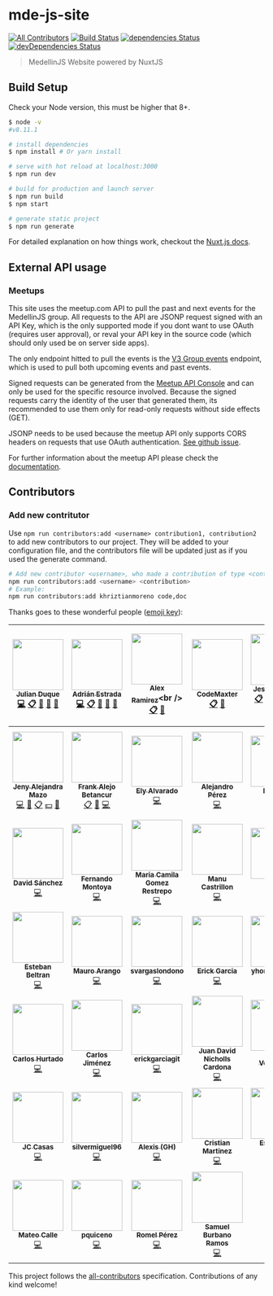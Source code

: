 # mde-js-site
[![All Contributors](https://img.shields.io/badge/all_contributors-46-orange.svg?style=flat-square)](#contributors)
[![Build Status](https://travis-ci.org/coljs/medellinjs.svg?branch=master)](https://travis-ci.org/coljs/medellinjs)
[![dependencies Status](https://david-dm.org/coljs/medellinjs/status.svg)](https://david-dm.org/coljs/medellinjs)
[![devDependencies Status](https://david-dm.org/coljs/medellinjs/dev-status.svg)](https://david-dm.org/coljs/medellinjs?type=dev)


> MedellinJS Website powered by NuxtJS

## Build Setup

Check your Node version, this must be higher that 8+.

``` bash
$ node -v
#v8.11.1

# install dependencies
$ npm install # Or yarn install

# serve with hot reload at localhost:3000
$ npm run dev

# build for production and launch server
$ npm run build
$ npm start

# generate static project
$ npm run generate
```

For detailed explanation on how things work, checkout the [Nuxt.js docs](https://github.com/nuxt/nuxt.js).


## External API usage

### Meetups

This site uses the meetup.com API to pull the past and next events for the MedellinJS group. All requests to the API are JSONP request signed with an API Key, which is the only supported mode if you dont want to use OAuth (requires user approval), or reval your API key in the source code (which should only used be on server side apps).

The only endpoint hitted to pull the events is the [V3 Group events](https://www.meetup.com/meetup_api/docs/:urlname/events/#list) endpoint, which is used to pull both upcoming events and past events.

Signed requests can be generated from the [Meetup API Console](https://www.meetup.com/meetup_api/console/) and can only be used for the specific resource involved. Because the signed requests carry the identity of the user that generated them, its recommended to use them only for read-only requests without side effects (GET).

JSONP needs to be used because the meetup API only supports CORS headers on requests that use OAuth authentication. [See github issue](https://github.com/meetup/api/issues/130).

For further information about the meetup API please check the [documentation](https://www.meetup.com/meetup_api/).

## Contributors

### Add new contritutor

Use `npm run contributors:add <username> contribution1, contribution2` to add new contributors to our project. They will be added to your configuration file, and the contributors file will be updated just as if you used the generate command.

```bash
# Add new contributor <username>, who made a contribution of type <contribution>
npm run contributors:add <username> <contribution>
# Example:
npm run contributors:add khriztianmoreno code,doc
```

Thanks goes to these wonderful people ([emoji key](https://github.com/kentcdodds/all-contributors#emoji-key)):

<!-- ALL-CONTRIBUTORS-LIST:START - Do not remove or modify this section -->
<!-- prettier-ignore -->
| [<img src="https://avatars3.githubusercontent.com/u/733877?v=4" width="100px;"/><br /><sub><b>Julian Duque</b></sub>](http://about.me/julianduque)<br />[💻](https://github.com/coljs/medellinjs/commits?author=julianduque "Code") [📋](#eventOrganizing-julianduque "Event Organizing") [📢](#talk-julianduque "Talks") [👀](#review-julianduque "Reviewed Pull Requests") [📝](#blog-julianduque "Blogposts") | [<img src="https://avatars1.githubusercontent.com/u/1189785?v=4" width="100px;"/><br /><sub><b>Adrián Estrada</b></sub>](https://github.com/edsadr)<br />[💻](https://github.com/coljs/medellinjs/commits?author=edsadr "Code") [📋](#eventOrganizing-edsadr "Event Organizing") [📢](#talk-edsadr "Talks") [👀](#review-edsadr "Reviewed Pull Requests") [📝](#blog-edsadr "Blogposts") | [<img src="https://avatars3.githubusercontent.com/u/1482473?v=4" width="100px;"/><br /><sub><b>Alex Ramirez</b></sub>](http://twitter.com/RamirezAlex_)<br />[📋](#eventOrganizing-RamirezAlex "Event Organizing") [📢](#talk-RamirezAlex "Talks") | [<img src="https://avatars2.githubusercontent.com/u/3019827?v=4" width="100px;"/><br /><sub><b>CodeMaxter</b></sub>](https://github.com/CodeMaxter)<br />[📋](#eventOrganizing-CodeMaxter "Event Organizing") [📢](#talk-CodeMaxter "Talks") | [<img src="https://avatars0.githubusercontent.com/u/1205255?v=4" width="100px;"/><br /><sub><b>Jesse cogollo</b></sub>](http://jessecogollo.me/)<br />[📋](#eventOrganizing-jessecogollo "Event Organizing") [💻](https://github.com/coljs/medellinjs/commits?author=jessecogollo "Code") [📖](https://github.com/coljs/medellinjs/commits?author=jessecogollo "Documentation") [💵](#financial-jessecogollo "Financial") [👀](#review-jessecogollo "Reviewed Pull Requests") [📢](#talk-jessecogollo "Talks") | [<img src="https://avatars1.githubusercontent.com/u/1481964?v=4" width="100px;"/><br /><sub><b>Khriztian Moreno</b></sub>](http://khriztianmoreno.com/)<br />[💻](https://github.com/coljs/medellinjs/commits?author=khriztianmoreno "Code") [📖](https://github.com/coljs/medellinjs/commits?author=khriztianmoreno "Documentation") [👀](#review-khriztianmoreno "Reviewed Pull Requests") [📢](#talk-khriztianmoreno "Talks") [🐛](https://github.com/coljs/medellinjs/issues?q=author%3Akhriztianmoreno "Bug reports") [🎨](#design-khriztianmoreno "Design") | [<img src="https://avatars2.githubusercontent.com/u/14205513?v=4" width="100px;"/><br /><sub><b>Maria Fernanda Serna Arboleda</b></sub>](http://mafesernaarboleda.co/)<br />[📋](#eventOrganizing-mafesernaarboleda "Event Organizing") [📢](#talk-mafesernaarboleda "Talks") [🔍](#fundingFinding-mafesernaarboleda "Funding Finding") |
| :---: | :---: | :---: | :---: | :---: | :---: | :---: |
| [<img src="https://avatars1.githubusercontent.com/u/2567952?v=4" width="100px;"/><br /><sub><b>Jeny Alejandra Mazo</b></sub>](https://github.com/JenyMzo)<br />[💻](https://github.com/coljs/medellinjs/commits?author=JenyMzo "Code") [🎨](#design-JenyMzo "Design") [📋](#eventOrganizing-JenyMzo "Event Organizing") [💵](#financial-JenyMzo "Financial") [📢](#talk-JenyMzo "Talks") | [<img src="https://avatars3.githubusercontent.com/u/9942486?v=4" width="100px;"/><br /><sub><b>Frank Alejo Betancur</b></sub>](https://github.com/Krank2me)<br />[📋](#eventOrganizing-Krank2me "Event Organizing") [📢](#talk-Krank2me "Talks") [💻](https://github.com/coljs/medellinjs/commits?author=Krank2me "Code") | [<img src="https://avatars1.githubusercontent.com/u/545352?v=4" width="100px;"/><br /><sub><b>Ely Alvarado</b></sub>](https://github.com/elyalvarado)<br />[💻](https://github.com/coljs/medellinjs/commits?author=elyalvarado "Code") | [<img src="https://avatars2.githubusercontent.com/u/6346032?v=4" width="100px;"/><br /><sub><b>Alejandro Pérez</b></sub>](https://www.galej.net)<br />[💻](https://github.com/coljs/medellinjs/commits?author=alejandr0pg "Code") | [<img src="https://avatars0.githubusercontent.com/u/9753149?v=4" width="100px;"/><br /><sub><b>Iva Villa</b></sub>](https://github.com/IvanVilla1585)<br />[💻](https://github.com/coljs/medellinjs/commits?author=IvanVilla1585 "Code") | [<img src="https://avatars0.githubusercontent.com/u/6179522?v=4" width="100px;"/><br /><sub><b>Juan Pablo Romero Mendoza</b></sub>](https://twitter.com/JuanpRM)<br />[💻](https://github.com/coljs/medellinjs/commits?author=Addin "Code") | [<img src="https://avatars0.githubusercontent.com/u/15912958?v=4" width="100px;"/><br /><sub><b>Juan David Maldonado Gómez</b></sub>](https://github.com/jdmaldonado)<br />[💻](https://github.com/coljs/medellinjs/commits?author=jdmaldonado "Code") |
| [<img src="https://avatars2.githubusercontent.com/u/2999604?v=4" width="100px;"/><br /><sub><b>David Sánchez</b></sub>](https://d4vsanchez.dev)<br />[💻](https://github.com/coljs/medellinjs/commits?author=d4vsanchez "Code") | [<img src="https://avatars0.githubusercontent.com/u/1002461?v=4" width="100px;"/><br /><sub><b>Fernando Montoya</b></sub>](https://montogeek.com)<br />[💻](https://github.com/coljs/medellinjs/commits?author=montogeek "Code") | [<img src="https://avatars2.githubusercontent.com/u/16061815?v=4" width="100px;"/><br /><sub><b>Maria Camila Gomez Restrepo</b></sub>](http://www.camigomez.me/)<br />[💻](https://github.com/coljs/medellinjs/commits?author=camigomezdev "Code") | [<img src="https://avatars2.githubusercontent.com/u/10585946?v=4" width="100px;"/><br /><sub><b>Manu Castrillon</b></sub>](https://github.com/ManuCastrillonM)<br />[💻](https://github.com/coljs/medellinjs/commits?author=ManuCastrillonM "Code") | [<img src="https://avatars1.githubusercontent.com/u/421398?v=4" width="100px;"/><br /><sub><b>Daniel</b></sub>](http://crowdswap.com)<br />[💻](https://github.com/coljs/medellinjs/commits?author=ErunamoJAZZ "Code") | [<img src="https://avatars0.githubusercontent.com/u/25666614?v=4" width="100px;"/><br /><sub><b>Cristian Mosquera</b></sub>](http://www.cristianmosquera.com)<br />[💻](https://github.com/coljs/medellinjs/commits?author=CMOW5 "Code") | [<img src="https://avatars3.githubusercontent.com/u/11249129?v=4" width="100px;"/><br /><sub><b>Catalina Meneses</b></sub>](https://github.com/kathcode)<br />[💻](https://github.com/coljs/medellinjs/commits?author=kathcode "Code") |
| [<img src="https://avatars3.githubusercontent.com/u/227916?v=4" width="100px;"/><br /><sub><b>Esteban Beltran</b></sub>](https://github.com/academo)<br />[💻](https://github.com/coljs/medellinjs/commits?author=academo "Code") | [<img src="https://avatars0.githubusercontent.com/u/17830182?v=4" width="100px;"/><br /><sub><b>Mauro Arango</b></sub>](http://www.vendevirtual.com)<br />[💻](https://github.com/coljs/medellinjs/commits?author=mauroarango "Code") | [<img src="https://avatars0.githubusercontent.com/u/14265560?v=4" width="100px;"/><br /><sub><b>svargaslondono</b></sub>](https://github.com/svargaslondono)<br />[💻](https://github.com/coljs/medellinjs/commits?author=svargaslondono "Code") | [<img src="https://avatars2.githubusercontent.com/u/7244087?v=4" width="100px;"/><br /><sub><b>Erick Garcia</b></sub>](https://github.com/erick2014)<br />[💻](https://github.com/coljs/medellinjs/commits?author=erick2014 "Code") | [<img src="https://avatars2.githubusercontent.com/u/14320037?v=4" width="100px;"/><br /><sub><b>yhorman perez</b></sub>](https://github.com/yhormanp)<br />[💻](https://github.com/coljs/medellinjs/commits?author=yhormanp "Code") | [<img src="https://avatars0.githubusercontent.com/u/315504?v=4" width="100px;"/><br /><sub><b>Andrés Bedoya</b></sub>](https://gecken.co/)<br />[💻](https://github.com/coljs/medellinjs/commits?author=Angelfire "Code") | [<img src="https://avatars2.githubusercontent.com/u/23508830?v=4" width="100px;"/><br /><sub><b>Camilo Ocampo</b></sub>](http://linkedin.com/in/camiloog/)<br />[💻](https://github.com/coljs/medellinjs/commits?author=camiloog "Code") |
| [<img src="https://avatars0.githubusercontent.com/u/16230284?v=4" width="100px;"/><br /><sub><b>Carlos Hurtado</b></sub>](https://github.com/Greshot)<br />[💻](https://github.com/coljs/medellinjs/commits?author=Greshot "Code") | [<img src="https://avatars0.githubusercontent.com/u/12085981?v=4" width="100px;"/><br /><sub><b>Carlos Jiménez</b></sub>](https://github.com/cojimene)<br />[💻](https://github.com/coljs/medellinjs/commits?author=cojimene "Code") | [<img src="https://avatars2.githubusercontent.com/u/36075313?v=4" width="100px;"/><br /><sub><b>erickgarciagit</b></sub>](https://github.com/michel1024)<br />[💻](https://github.com/coljs/medellinjs/commits?author=michel1024 "Code") | [<img src="https://avatars3.githubusercontent.com/u/2154886?v=4" width="100px;"/><br /><sub><b>Juan David Nicholls Cardona</b></sub>](http://nicholls.co/)<br />[💻](https://github.com/coljs/medellinjs/commits?author=jdnichollsc "Code") | [<img src="https://avatars1.githubusercontent.com/u/1382824?v=4" width="100px;"/><br /><sub><b>Pablo Velásquez</b></sub>](https://github.com/pablovem)<br />[💻](https://github.com/coljs/medellinjs/commits?author=pablovem "Code") | [<img src="https://avatars3.githubusercontent.com/u/5376762?v=4" width="100px;"/><br /><sub><b>Santiago Blanco</b></sub>](https://github.com/santiblanko)<br />[💻](https://github.com/coljs/medellinjs/commits?author=santiblanko "Code") | [<img src="https://avatars2.githubusercontent.com/u/21073419?v=4" width="100px;"/><br /><sub><b>Alejandro Garcia Serna</b></sub>](https://github.com/alejogs4)<br />[💻](https://github.com/coljs/medellinjs/commits?author=alejogs4 "Code") |
| [<img src="https://avatars3.githubusercontent.com/u/5000478?v=4" width="100px;"/><br /><sub><b>JC Casas</b></sub>](https://github.com/jaceee)<br />[💻](https://github.com/coljs/medellinjs/commits?author=jaceee "Code") | [<img src="https://avatars3.githubusercontent.com/u/41841776?v=4" width="100px;"/><br /><sub><b>silvermiguel96</b></sub>](https://github.com/silvermiguel96)<br />[💻](https://github.com/coljs/medellinjs/commits?author=silvermiguel96 "Code") | [<img src="https://avatars3.githubusercontent.com/u/7406773?v=4" width="100px;"/><br /><sub><b>Alexis (GH)</b></sub>](https://github.com/alexeimun)<br />[💻](https://github.com/coljs/medellinjs/commits?author=alexeimun "Code") | [<img src="https://avatars0.githubusercontent.com/u/2459170?v=4" width="100px;"/><br /><sub><b>Cristian Martinez</b></sub>](https://cristianmartinez.co)<br />[💻](https://github.com/coljs/medellinjs/commits?author=cristianmartinez "Code") | [<img src="https://avatars3.githubusercontent.com/u/23043466?v=4" width="100px;"/><br /><sub><b>Estefanny Seguro</b></sub>](https://github.com/eseguro)<br />[💻](https://github.com/coljs/medellinjs/commits?author=eseguro "Code") | [<img src="https://avatars2.githubusercontent.com/u/16828751?v=4" width="100px;"/><br /><sub><b>gabynr</b></sub>](https://github.com/gabynr)<br />[💻](https://github.com/coljs/medellinjs/commits?author=gabynr "Code") | [<img src="https://avatars0.githubusercontent.com/u/1114740?v=4" width="100px;"/><br /><sub><b>Jose Miguel</b></sub>](https://brodevhood.firebaseapp.com/)<br />[💻](https://github.com/coljs/medellinjs/commits?author=josepplloo "Code") |
| [<img src="https://avatars1.githubusercontent.com/u/6528566?v=4" width="100px;"/><br /><sub><b>Mateo Calle</b></sub>](https://github.com/Mathius17)<br />[💻](https://github.com/coljs/medellinjs/commits?author=Mathius17 "Code") | [<img src="https://avatars0.githubusercontent.com/u/25255489?v=4" width="100px;"/><br /><sub><b>pquiceno</b></sub>](https://github.com/pquiceno)<br />[💻](https://github.com/coljs/medellinjs/commits?author=pquiceno "Code") | [<img src="https://avatars2.githubusercontent.com/u/1393135?v=4" width="100px;"/><br /><sub><b>Romel Pérez</b></sub>](https://RomelPerez.com)<br />[💻](https://github.com/coljs/medellinjs/commits?author=romelperez "Code") | [<img src="https://avatars2.githubusercontent.com/u/1578540?v=4" width="100px;"/><br /><sub><b>Samuel Burbano Ramos</b></sub>](https://iosamuel.dev)<br />[💻](https://github.com/coljs/medellinjs/commits?author=iosamuel "Code") |
<!-- ALL-CONTRIBUTORS-LIST:END -->

This project follows the [all-contributors](https://github.com/kentcdodds/all-contributors) specification. Contributions of any kind welcome!
